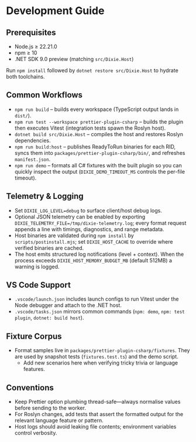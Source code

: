 # Development Guide

## Prerequisites

- Node.js ≥ 22.21.0
- npm ≥ 10
- .NET SDK 9.0 preview (matching `src/Dixie.Host`)

Run `npm install` followed by `dotnet restore src/Dixie.Host` to hydrate both toolchains.

## Common Workflows

- `npm run build` – builds every workspace (TypeScript output lands in `dist/`).
- `npm run test --workspace prettier-plugin-csharp` – builds the plugin then executes Vitest (integration tests spawn the Roslyn host).
- `dotnet build src/Dixie.Host` – compiles the host and restores Roslyn dependencies.
- `npm run build:host` – publishes ReadyToRun binaries for each RID, syncs them into `packages/prettier-plugin-csharp/bin/`, and refreshes `manifest.json`.
- `npm run demo` – formats all C# fixtures with the built plugin so you can quickly inspect the output (`DIXIE_DEMO_TIMEOUT_MS` controls the per-file timeout).

## Telemetry & Logging

- Set `DIXIE_LOG_LEVEL=debug` to surface client/host debug logs.
- Optional JSON telemetry can be enabled by exporting `DIXIE_TELEMETRY_FILE=/tmp/dixie-telemetry.log`; every format request appends a line with timings, diagnostics, and range metadata.
- Host binaries are validated during `npm install` by `scripts/postinstall.mjs`; set `DIXIE_HOST_CACHE` to override where verified binaries are cached.
- The host emits structured log notifications (level + context). When the process exceeds `DIXIE_HOST_MEMORY_BUDGET_MB` (default 512MB) a warning is logged.

## VS Code Support

- `.vscode/launch.json` includes launch configs to run Vitest under the Node debugger and attach to the .NET host.
- `.vscode/tasks.json` mirrors common commands (`npm: demo`, `npm: test plugin`, `dotnet: build host`).

## Fixture Corpus

- Format samples live in `packages/prettier-plugin-csharp/fixtures`. They are used by snapshot tests (`fixtures.test.ts`) and the demo script.
  - Add new scenarios here when verifying tricky trivia or language features.

## Conventions

- Keep Prettier option plumbing thread-safe—always normalise values before sending to the worker.
- For Roslyn changes, add tests that assert the formatted output for the relevant language feature or pattern.
- Host logs should avoid leaking file contents; environment variables control verbosity.
